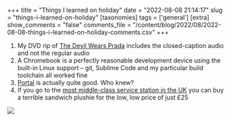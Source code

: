 +++
title = "Things I learned on holiday"
date = "2022-08-08 21:14:17"
slug = "things-i-learned-on-holiday"
[taxonomies]
tags = ['general']
[extra]
show_comments = "false"
comments_file = "/content/blog/2022/08/2022-08-08-things-i-learned-on-holiday-comments.csv"
+++

1. My DVD rip of [The Devil Wears Prada](https://en.wikipedia.org/wiki/The_Devil_Wears_Prada_(film)) includes the closed-caption audio and not the regular audio
2. A Chromebook is a perfectly reasonable development device using the built-in Linux support – git, Sublime Code and my particular build toolchain all worked fine
3. [Portal](https://en.wikipedia.org/wiki/Portal_(video_game)) is actually quite good. Who knew?
4. If you go to the [most middle-class service station in the UK](https://gloucesterservices.com/farmshop/) you can buy a terrible sandwich plushie for the low, low price of just £25

[![](https://philwilson.org/blog/wp-content/uploads/2022/08/plush-sandwich-1-1024x576.png)](https://philwilson.org/blog/wp-content/uploads/2022/08/plush-sandwich-1.png)
